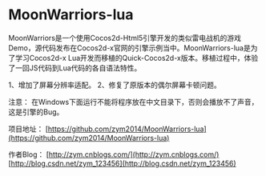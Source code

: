 ﻿MoonWarriors-lua
================

MoonWarriors是一个使用Cocos2d-Html5引擎开发的类似雷电战机的游戏Demo，源代码发布在Cocos2d-x官网的引擎示例当中。MoonWarriors-lua是为了学习Cocos2d-x Lua开发而移植的Quick-Cocos2d-x版本。移植过程中，体验了一回JS代码到Lua代码的各自语法特性。

1、增加了屏幕分辨率适配。
2、修复了原版本的偶尔屏幕卡顿问题。

注意：
在Windows下面运行不能将程序放在中文目录下，否则会播放不了声音，这是引擎的Bug。

项目地址：
[https://github.com/zym2014/MoonWarriors-lua](https://github.com/zym2014/MoonWarriors-lua)

作者Blog：
[http://zym.cnblogs.com/](http://zym.cnblogs.com/)
[http://blog.csdn.net/zym_123456](http://blog.csdn.net/zym_123456)